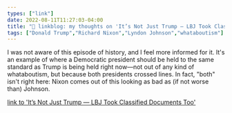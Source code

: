 ```yaml
---
types: ["link"]
date: 2022-08-11T11:27:03-04:00
title: "🔗 linkblog: my thoughts on 'It’s Not Just Trump — LBJ Took Classified Documents Too'"
tags: ["Donald Trump","Richard Nixon","Lyndon Johnson","whataboutism"]
---
```

I was not aware of this episode of history, and I feel more informed for it. It's an example of where a Democratic president should be held to the same standard as Trump is being held right now—not out of any kind of whataboutism, but because both presidents crossed lines. In fact, "both" isn't right here: Nixon comes out of this looking as bad as (if not worse than) Johnson.
 

[link to 'It’s Not Just Trump — LBJ Took Classified Documents Too'](https://theintercept.com/2022/08/11/trump-fbi-mar-a-lago-classified-documents-lbj/)
